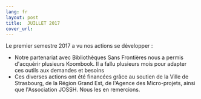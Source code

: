 ```yaml
---
lang: fr
layout: post
title:  JUILLET 2017
cover_url:
---
```

Le premier semestre 2017 a vu nos actions se développer :
- Notre partenariat avec Bibliothèques Sans Frontières nous a permis d'acquérir plusieurs Koombook. Il  a fallu plusieurs mois pour adapter ces outils aux demandes et besoins
- Ces diverses actions ont été financées grâce au soutien de la Ville de Strasbourg, de la Région Grand Est, de l'Agence des Micro-projets, ainsi que l'Association JOSSH. Nous les en remercions.
